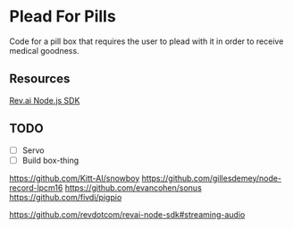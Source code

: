 # Plead For Pills

Code for a pill box that requires the user to plead with it in order to receive medical goodness. 

## Resources

[Rev.ai Node.js SDK](https://github.com/revdotcom/revai-node-sdk)

## TODO

- [ ] Servo
- [ ] Build box-thing

https://github.com/Kitt-AI/snowboy
https://github.com/gillesdemey/node-record-lpcm16
	https://github.com/evancohen/sonus
https://github.com/fivdi/pigpio

https://github.com/revdotcom/revai-node-sdk#streaming-audio